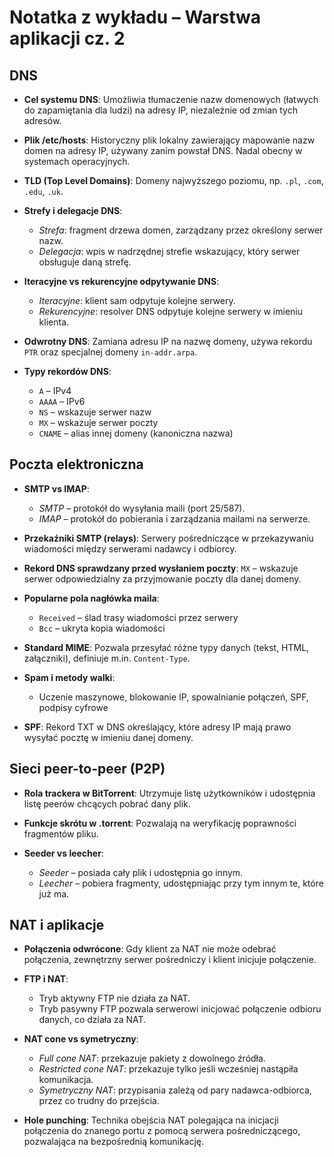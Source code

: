 # Notatka z wykładu – Warstwa aplikacji cz. 2

## DNS

- **Cel systemu DNS**: Umożliwia tłumaczenie nazw domenowych (łatwych do zapamiętania dla ludzi) na adresy IP, niezależnie od zmian tych adresów.

- **Plik /etc/hosts**: Historyczny plik lokalny zawierający mapowanie nazw domen na adresy IP, używany zanim powstał DNS. Nadal obecny w systemach operacyjnych.

- **TLD (Top Level Domains)**: Domeny najwyższego poziomu, np. `.pl`, `.com`, `.edu`, `.uk`.

- **Strefy i delegacje DNS**:
  - *Strefa*: fragment drzewa domen, zarządzany przez określony serwer nazw.
  - *Delegacja*: wpis w nadrzędnej strefie wskazujący, który serwer obsługuje daną strefę.

- **Iteracyjne vs rekurencyjne odpytywanie DNS**:
  - *Iteracyjne*: klient sam odpytuje kolejne serwery.
  - *Rekurencyjne*: resolver DNS odpytuje kolejne serwery w imieniu klienta.

- **Odwrotny DNS**: Zamiana adresu IP na nazwę domeny, używa rekordu `PTR` oraz specjalnej domeny `in-addr.arpa`.

- **Typy rekordów DNS**:
  - `A` – IPv4
  - `AAAA` – IPv6
  - `NS` – wskazuje serwer nazw
  - `MX` – wskazuje serwer poczty
  - `CNAME` – alias innej domeny (kanoniczna nazwa)

## Poczta elektroniczna

- **SMTP vs IMAP**:
  - *SMTP* – protokół do wysyłania maili (port 25/587).
  - *IMAP* – protokół do pobierania i zarządzania mailami na serwerze.

- **Przekaźniki SMTP (relays)**: Serwery pośredniczące w przekazywaniu wiadomości między serwerami nadawcy i odbiorcy.

- **Rekord DNS sprawdzany przed wysłaniem poczty**: `MX` – wskazuje serwer odpowiedzialny za przyjmowanie poczty dla danej domeny.

- **Popularne pola nagłówka maila**:
  - `Received` – ślad trasy wiadomości przez serwery
  - `Bcc` – ukryta kopia wiadomości

- **Standard MIME**: Pozwala przesyłać różne typy danych (tekst, HTML, załączniki), definiuje m.in. `Content-Type`.

- **Spam i metody walki**:
  - Uczenie maszynowe, blokowanie IP, spowalnianie połączeń, SPF, podpisy cyfrowe

- **SPF**: Rekord TXT w DNS określający, które adresy IP mają prawo wysyłać pocztę w imieniu danej domeny.

## Sieci peer-to-peer (P2P)

- **Rola trackera w BitTorrent**: Utrzymuje listę użytkowników i udostępnia listę peerów chcących pobrać dany plik.

- **Funkcje skrótu w .torrent**: Pozwalają na weryfikację poprawności fragmentów pliku.

- **Seeder vs leecher**:
  - *Seeder* – posiada cały plik i udostępnia go innym.
  - *Leecher* – pobiera fragmenty, udostępniając przy tym innym te, które już ma.

## NAT i aplikacje

- **Połączenia odwrócone**: Gdy klient za NAT nie może odebrać połączenia, zewnętrzny serwer pośredniczy i klient inicjuje połączenie.

- **FTP i NAT**:
  - Tryb aktywny FTP nie działa za NAT.
  - Tryb pasywny FTP pozwala serwerowi inicjować połączenie odbioru danych, co działa za NAT.

- **NAT cone vs symetryczny**:
  - *Full cone NAT*: przekazuje pakiety z dowolnego źródła.
  - *Restricted cone NAT*: przekazuje tylko jeśli wcześniej nastąpiła komunikacja.
  - *Symetryczny NAT*: przypisania zależą od pary nadawca-odbiorca, przez co trudny do przejścia.

- **Hole punching**: Technika obejścia NAT polegająca na inicjacji połączenia do znanego portu z pomocą serwera pośredniczącego, pozwalająca na bezpośrednią komunikację.

